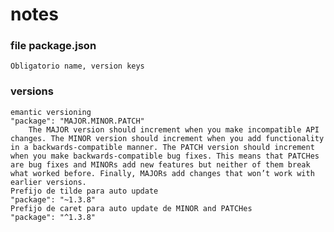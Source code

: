 # notes

### file package.json
    Obligatorio name, version keys

### versions    
    emantic versioning
    "package": "MAJOR.MINOR.PATCH"
        The MAJOR version should increment when you make incompatible API changes. The MINOR version should increment when you add functionality in a backwards-compatible manner. The PATCH version should increment when you make backwards-compatible bug fixes. This means that PATCHes are bug fixes and MINORs add new features but neither of them break what worked before. Finally, MAJORs add changes that won’t work with earlier versions.
    Prefijo de tilde para auto update
    "package": "~1.3.8"
    Prefijo de caret para auto update de MINOR and PATCHes
    "package": "^1.3.8"
